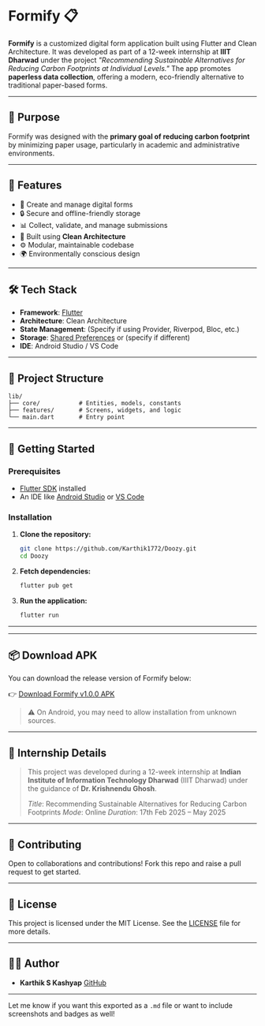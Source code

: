 # Formify 📋

**Formify** is a customized digital form application built using Flutter and Clean Architecture. It was developed as part of a 12-week internship at **IIIT Dharwad** under the project *"Recommending Sustainable Alternatives for Reducing Carbon Footprints at Individual Levels."* The app promotes **paperless data collection**, offering a modern, eco-friendly alternative to traditional paper-based forms.

---

## 🌱 Purpose

Formify was designed with the **primary goal of reducing carbon footprint** by minimizing paper usage, particularly in academic and administrative environments.

---

## 🚀 Features

* 📝 Create and manage digital forms
* 🔒 Secure and offline-friendly storage
* 📊 Collect, validate, and manage submissions
* 🧱 Built using **Clean Architecture**
* ⚙️ Modular, maintainable codebase
* 🌍 Environmentally conscious design

---

## 🛠️ Tech Stack

* **Framework**: [Flutter](https://flutter.dev/)
* **Architecture**: Clean Architecture
* **State Management**: (Specify if using Provider, Riverpod, Bloc, etc.)
* **Storage**: [Shared Preferences](https://pub.dev/packages/shared_preferences) or (specify if different)
* **IDE**: Android Studio / VS Code

---

## 📁 Project Structure

```
lib/
├── core/           # Entities, models, constants
├── features/       # Screens, widgets, and logic
└── main.dart       # Entry point
```

---

## 🚧 Getting Started

### Prerequisites

- [Flutter SDK](https://flutter.dev/docs/get-started/install) installed
- An IDE like [Android Studio](https://developer.android.com/studio) or [VS Code](https://code.visualstudio.com/)

### Installation

1. **Clone the repository:**
   ```bash
   git clone https://github.com/Karthik1772/Doozy.git
   cd Doozy
   ```

2. **Fetch dependencies:**
   ```bash
   flutter pub get
   ```

3. **Run the application:**
   ```bash
   flutter run
   ```

---

---

## 📦 Download APK

You can download the release version of Formify below:

👉 [Download Formify v1.0.0 APK](https://github.com/Karthik1772/Formify/releases/download/v1.0.0/app-release.apk)

> ⚠️ On Android, you may need to allow installation from unknown sources.

---

## 🏅 Internship Details

> This project was developed during a 12-week internship at
> **Indian Institute of Information Technology Dharwad** (IIIT Dharwad)
> under the guidance of **Dr. Krishnendu Ghosh**.
>
> *Title*: Recommending Sustainable Alternatives for Reducing Carbon Footprints
> *Mode*: Online
> *Duration*: 17th Feb 2025 – May 2025

---

## 🤝 Contributing

Open to collaborations and contributions! Fork this repo and raise a pull request to get started.

---

## 📄 License

This project is licensed under the MIT License. See the [LICENSE](LICENSE) file for more details.

---

## 🙋‍♂️ Author

* **Karthik S Kashyap**
  [GitHub](https://github.com/Karthik1772)

---

Let me know if you want this exported as a `.md` file or want to include screenshots and badges as well!
